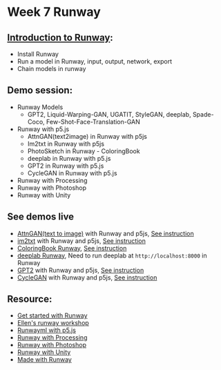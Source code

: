 # Week 7 Runway
## [Introduction to Runway](https://learn.runwayml.com/#/):
- Install Runway
- Run a model in Runway, input, output, network, export
- Chain models in runway

## Demo session:
- Runway Models
  - GPT2, Liquid-Warping-GAN, UGATIT, StyleGAN, deeplab, Spade-Coco, Few-Shot-Face-Translation-GAN
- Runway with p5.js
  - AttnGAN(text2image) in Runway with p5js
  - Im2txt in Runway with p5js
  - PhotoSketch in Runway - ColoringBook
  - deeplab in Runway with p5.js
  - GPT2 in Runway with p5.js
  - CycleGAN in Runway with p5.js
- Runway with Processing
- Runway with Photoshop
- Runway with Unity

## See demos live
- [AttnGAN(text to image)](https://yining1023.github.io/machine-learning-for-the-web/week7-runway/AttnGAN/) with Runway and p5js, [See instruction](https://github.com/yining1023/machine-learning-for-the-web/tree/master/week7-runway/AttnGAN)
- [im2txt](https://yining1023.github.io/machine-learning-for-the-web/week7-runway/im2txt/) with Runway and p5js, [See instruction](https://github.com/yining1023/machine-learning-for-the-web/tree/master/week7-runway/im2txt)
- [ColoringBook Runway](https://yining1023.github.io/machine-learning-for-the-web/week7-runway/PhotoSketch/ColoringBook/), [See instruction](https://github.com/yining1023/machine-learning-for-the-web/tree/master/week7-runway/PhotoSketch/ColoringBook)
- [deeplab Runway](https://yining1023.github.io/machine-learning-for-the-web/week7-runway/deeplab/), Need to run deeplab at `http://localhost:8000` in Runway
- [GPT2](https://yining1023.github.io/machine-learning-for-the-web/week7-runway/GPT2/) with Runway and p5js, [See instruction](https://github.com/yining1023/machine-learning-for-the-web/tree/master/week7-runway/GPT2)
- [CycleGAN](https://yining1023.github.io/machine-learning-for-the-web/week7-runway/CycleGAN/) with Runway and p5js, [See instruction](https://github.com/yining1023/machine-learning-for-the-web/tree/master/week7-runway/CycleGAN)

## Resource:
- [Get started with Runway](https://learn.runwayml.com/#/)
- [Ellen's runway workshop](https://github.com/ellennickles/painting-landscapes-with-the-body)
- [Runwayml with p5.js](https://github.com/runwayml/p5js)
- [Runway with Processing](https://github.com/runwayml/processing-library)
- [Runway with Photoshop](https://github.com/runwayml/RunwayML-for-Photoshop)
- [Runway with Unity](https://github.com/runwayml/RunwayML-for-Unity)
- [Made with Runway](https://runwayml.com/madewith)
